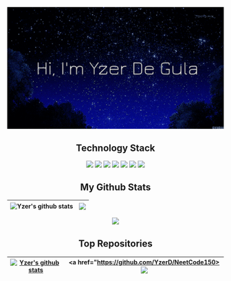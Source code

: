 <div style = "text-align: center;">
  <img width=100% height=50% alt="Banner" src="images/banner2.gif">
</div>

<h2 align="center">
  Technology Stack
</h2>
<p align="center">
  <img src="https://img.shields.io/badge/-Python-3776AB?style=flat-square&logo=python&logoColor=white"/>
  <img src="https://img.shields.io/badge/-C++-00599C?style=flat-square&logo=c"/>
  <img src="https://img.shields.io/badge/-CSS3-1572B6?style=flat-square&logo=css3"/>
  <img src="https://img.shields.io/badge/-HTML5-E34F26?style=flat-square&logo=html5&logoColor=white"/>
  <img src="https://img.shields.io/badge/-React-black?style=flat-square&logo=react"/>
  <img src="https://img.shields.io/badge/-GitHub-black?style=flat-square&logo=github"/>
  <img src="https://img.shields.io/badge/-JavaScript-black?style=flat-square&logo=javascript"/>
</p>


<h2 align="center">
  My Github Stats
</h2>

| <a><img align="center" height=200px src="https://github-readme-stats.vercel.app/api?username=YzerD&include_all_commits=true&theme=tokyonight&rank_icon=github" alt="Yzer's github stats" /></a> | <a><img align="center" height=200px src="https://github-readme-stats.vercel.app/api/top-langs/?username=YzerD&layout=compact&theme=tokyonight&hide_border=true" /></a> |
| ------------- | ------------- |

<p align = "center">
 <img  src="https://github-readme-streak-stats.herokuapp.com/?user=YzerD&show_icons=true&locale=en&layout=compact&theme=tokyonight&line_height=0" />
</p> 


<h2 align="center">
  Top Repositories
</h2>

| <a href="https://github.com/YzerD/CSCI335"><img align="center" height=200px src="https://github-readme-stats.vercel.app/api/pin/?username=YzerD&repo=CSCI335&theme=tokyonight" alt="Yzer's github stats" /></a> | <a href="https://github.com/YzerD/NeetCode150><img align="center" height=200px src="https://github-readme-stats.vercel.app/api/pin/?username=YzerD&repo=NeetCode150&theme=tokyonight" /></a> |
| ------------- | ------------- |
